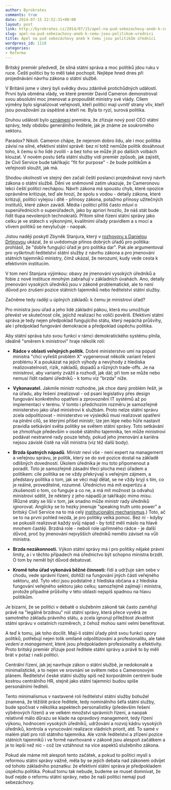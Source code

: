 ```yaml
---
author: Byrokrates
comments: true
date: 2014-07-15 22:52:31+00:00
layout: post
link: http://byrokrates.cz/2014/07/15/apel-na-pud-sebezachovy-aneb-k-cemu-jsou-politikum-urednici/
slug: apel-na-pud-sebezachovy-aneb-k-cemu-jsou-politikum-urednici
title: Apel na pud sebezáchovy aneb k čemu jsou politikům úředníci
wordpress_id: 1118
categories:
- Reforma
---
```


Britský premiér předvedl, že silná státní správa a moc politiků jdou ruku v ruce. Čeští politici by to měli také pochopit. Nejlépe hned dnes při projednávání návrhu zákona o státní službě.

V Británii jsme v úterý byli svědky dvou zdánlivě protichůdných událostí. První byla obměna vlády, ve které premiér David Cameron demonstroval svou absolutní moc jmenovat a propouštět ministry své vlády. Cílem výměny bylo signalizovat veřejnosti, kteří politici mají uvnitř strany vliv, kteří jsou považování za úspěšné a kteří ne. Byla to ryzí, surová politika.

Druhou událostí bylo [oznámení](https://www.gov.uk/government/news/pm-announces-new-chief-executive-position-at-the-heart-of-the-civil-service) premiéra, že zřizuje nový post CEO státní správy, tedy obdobu generálního ředitele, jak je známe ze soukromého sektoru.

Paradox? Nikoli. Cameron chápe, že nejenom dobro lidu, ale i moc politika závisí na silné, efektivní státní správě: bez ní totiž nemůže politik dosáhnout toho, k čemu si ho lidé zvolili - a bez toho se může jít po dalších volbách klouzat. V novém postu šéfa státní služby vidí premiér způsob, jak zajistit, že Civil Service bude takříkajíc "fit for purpose" - že bude politikům a veřejnosti sloužit, jak má.

Shodou okolností ve stejný den začali čeští poslanci projednávat nový návrh zákona o státní službě. Dění ve sněmovně zatím ukazuje, že Cameronovu lekci čeští politici nechápou. Návrh zákona má spoustu chyb, které opozice oprávněne kritizuje, teď ale hrozí, že spolu s vodou - detaily zákona, které kritizují, politici vylejou i dítě - přínosy zákona, potažmo přínosy užitečných institutů, které zákon zavádí. Média i politici příliš často mluví o superúřednících o superúřadech, jako by apriori hrozilo, že náš stát bude řídit tlupa nevolených technokratů. Přitom silné řízení státní správy jako celku je ve státech s výkonnými, kvalitními úřady pravidlem a s mocí a vlivem politiků se nevylučuje - naopak.

<!-- more -->

Jistou naději poskytl Zbyněk Stanjura, který v [rozhovoru s Danielou Drtinovou](http://video.aktualne.cz/dvtv/debata-poslancu-obstrukce-kvuli-sluzebnimu-zakonu/r~07d8a26c0c2e11e49756002590604f2e/) ukázal, že si uvědomuje přínos dobrých úřadů pro politika: prohlásil, že "dobře fungující úřad je pro politika dar". Pak ale argumentoval pro vyškrtnutí ředitelství státní služby z návrhu zákona a pro jmenování státních tajemníků ministry, čímž ukázal, že nerozumí, kudy vede cesta k efektivním institucím.

V tom není Stanjura výjimkou: obavy ze jmenování vysokých úředníků a fobie z nové instituce mnohým zabraňují v základních úvahách. Ano, detaily jmenování vysokých úředníků jsou v zákoně problematické, ale to není důvod pro zrušení pozice státních tajemníků nebo ředitelství státní služby.

Začněme tedy raději u úplných základů: k čemu je ministrovi úřad?

Pro ministra jsou úřad a jeho lidé základní pákou, která mu umožňuje převést ve skutečnost cíle, jejichž realizací ho voliči pověrili. Efektivní státní správa je tedy nejen předpoklad fungujícího státu, který nepáchá průšvihy, ale i předpoklad fungování demokracie a předpoklad úspěchu politika.

Aby státní správa tuto svou funkci v rámci demokratického systému plnila, ideálně "směrem k ministrovi" hraje několik rolí:





  * **Rádce v oblasti veřejných politik.** Dobré ministerstvo umí na popud ministra "chci vyřešit problém X" vygenerovat několik variant řešení problému X a poukázat na jejich výhody a nevýhody z hlediska realizovatelnosti, rizik, nákladů, dopadů a různých trade-offs. Je na ministrovi, aby varianty zvážil a rozhodl, jak dál; při tom se může nebo nemusí řídit radami úředníků - k tomu viz "brzda" níže.



  * **Vykonavatel.** Jakmile ministr rozhodne, jak chce daný problém řešit, je na úřadu, aby řešení zrealizoval - od psaní legislativy přes design fungování konkrétního opatření a zprovoznění IT systémů až po implementaci v terénu. V tomto i předchozím rozměru je samozřejmě ministerstvo jako úřad ministrovi k službám. Proto nelze státní správu zcela odpolitizovat - ministerstvo ve výsledků musí realizovat opatření na plnění cílů, se kterými přišel ministr; lze jen lépe nebo hůře nastavit pravidla setkávání světa politiky se světem státní správy. Toto setkávání se zhmotňuje především v osobě státního tajemníka, ten může ministrovi podávat nestranné rady pouze tehdy, pokud jeho jmenování a kariéra nejsou závislé čistě na vůli ministra (viz též další body).



  * **Brzda špatných nápadů**. Ministr neví vše - není expert na management a veřejnou správu, je politik, který se do své pozice dostal na základě odlišných dovedností. Úkolem úředníka je mu toto připomenout a poradit. Toto je samozřejmě zásadní třecí plocha mezi úřadem a politikem: cíle politika se ne vždy překrývají s veřejným zájmem, a představy politika o tom, jak se věci mají dělat, se ne vždy kryjí s tím, co je reálné, proveditelné, rozumné. Úřednictvo má mít expertizu a zkušenosti o tom, co funguje a co ne, a má mít možnost (a odvahu) ministrovi sdělit, že některý z jeho nápadů je takříkajíc mimo mísu. (Různé státy se liší v tom, jak snadno může ministr rady úředníků ignorovat. Anglicky se to hezky jmenuje "speaking truth unto power" a britský Civil Service na to má celý [institucionální mechanismus](http://www.instituteforgovernment.org.uk/publications/following-pound).) Toto, ač se to na první pohled nezdá, je pro politiky velká pomoc. Bez ní - kdyby se pokusili realizovat každý svůj nápad - by totiž měli máslo na hlavě mnohem častěji. Brzdná role - neboli role upřímného rádce - je další důvod, proč by jmenování nejvyšších úředníků nemělo záviset na vůli ministra.



  * **Brzda nezákonnosti.** Výkon státní správy má i pro politiky nějaké právní limity, a i v těchto případech má úřednictvo být schopno ministra brzdit. O tom by neměl být důvod debatovat.



  * **Kromě toho úřad vykonává běžné činnosti:** řídí a udržuje sám sebe v chodu, vede správní řízení, dohlíží na fungování jných částí veřejného sektoru, atd. Tyto věci jsou podstatné z hlediska občana a z hlediska fungování veřejného sektoru jako celku; samozřejmě zajímají i ministra, protože případné průšvihy v této oblasti nejspíš spadnou na hlavu politikům.






Je bizarní, že se politici v debatě o služebním zákoně tak často zaměřují právě na "legálně brzdnou" roli státní správy, která přece vyvěrá ze samotného základu právního státu, a zcela ignorují příležitost zkvalitnit státní správu v ostatních rozměrech, z čehož mohou sami velmi benefitovat.

A teď k tomu, jak toho docílit. Mají-li státní úřady plnit svou funkci opory politiků, potřebují nejen tolik omílané odpolitizování a profesionalitu, ale také _vedení a management_, které jsou předpokladem profesionality a efektivity. Proto britský premiér zřizuje post ředitele státní správy a právě to by měli brát v potaz i naši politici.

Centrální řízení, jak jej navrhuje zákon o státní službě, je nedokonalé a minimalistické, a to nejen ve srovnání se světem nebo s Cameronovým plánem. Ředitelství české státní služby spíš než korporátním centrem bude kostrou centrálního HR, stejně jako státní tajemníci budou spíše personálními řediteli.

Tento minimalismus v nastavené roli ředitelství státní služby bohužel znamená, že těžiště práce ředitele, tedy nominálního šéfa státní služby, bude spočívat v několika aspektech personalistiky (především řešení výběrových řízení) a ve velkém množství správních řízení, a naopak relativně málo důrazu se klade na opravdový management, tedy řízení výkonu, hodnocení vysokých úředníků, udržování a rozvoj kádru vysokých úředníků, kontrola a vynucování realizace vládních priorit, atd. To samé v malém platí pro roli státního tajemníka. Ale vznik ředitelství a zřízení pozice státních tajemníků i ve formě navrhované v zákoně jsou alespoň začátkem a je to lepší než nic - což lze vztáhnout na více aspektů služebního zákona.

Pokud ale máme mít alespoň tento začátek, a pokud to politici myslí s reformou státní správy vážně, měla by se jejich debata nad zákonem odvíjet od tohoto základního poznatku: že efektivní státní správa je předpokladem úspěchu politika. Pokud tomu tak nebude, budeme se muset domnívat, že buď nejde o reformu státní správy, nebo že naši politici nemají pud sebezáchovy.
